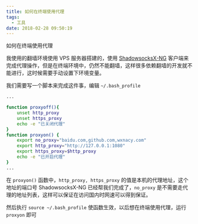 ```yaml
---
title: 如何在终端使用代理
tags:
  - 工具
date: 2018-02-28 09:50:19
---
```



如何在终端使用代理
<!-- more -->
我使用的翻墙环境使用 VPS 服务器搭建的，使用 [ShadowsocksX-NG](https://github.com/shadowsocks/ShadowsocksX-NG/releases) 客户端来完成代理操作，但是在终端环境中，仍然不能翻墙，这样很多依赖翻墙的开发就不能进行，这时候需要手动设置下环境变量。

我们需要写一个脚本来完成这件事，编辑 `~/.bash_profile`
```bash
...

function proxyoff(){
    unset http_proxy
    unset https_proxy
    echo -e "已关闭代理"
}
function proxyon() {
    export no_proxy="baidu.com,github.com,wxnacy.com"
    export http_proxy="http://127.0.0.1:1080"
    export https_proxy=$http_proxy
    echo -e "已开启代理"
}
...
```
在 `proxyon()` 函数中，`http_proxy, https_proxy` 的值是本机的代理地址，这个地址的端口号 ShadowsocksX-NG 已经帮我们完成了，`no_proxy` 是不需要走代理的地址列表，这样可以保证在访问国内时网速可以得到保证。

然后执行 `source ~/.bash_profile` 使函数生效，以后想在终端使用代理，运行 `proxyon` 即可
